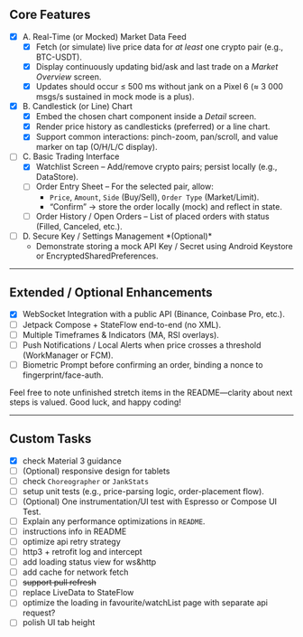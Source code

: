 ## Core Features

- [x] A. Real-Time (or Mocked) Market Data Feed
  - [x] Fetch (or simulate) live price data for *at least* one crypto pair (e.g., BTC-USDT).
  - [x] Display continuously updating bid/ask and last trade on a *Market Overview* screen.
  - [x] Updates should occur ≤ 500 ms without jank on a Pixel 6 (≈ 3 000 msgs/s sustained in mock mode is a plus).
  
- [x] B. Candlestick (or Line) Chart
  - [x] Embed the chosen chart component inside a *Detail* screen.
  - [x] Render price history as candlesticks (preferred) or a line chart.
  - [x] Support common interactions: pinch-zoom, pan/scroll, and value marker on tap (O/H/L/C display).

- [ ] C. Basic Trading Interface
  - [x] Watchlist Screen – Add/remove crypto pairs; persist locally (e.g., DataStore).
  - [ ] Order Entry Sheet – For the selected pair, allow:
    - `Price`, `Amount`, `Side` (Buy/Sell), `Order Type` (Market/Limit).
    - “Confirm” → store the order locally (mock) and reflect in state.
  - [ ] Order History / Open Orders – List of placed orders with status (Filled, Canceled, etc.).

- [ ] D. Secure Key / Settings Management \*(Optional)\*
  - Demonstrate storing a mock API Key / Secret using Android Keystore or EncryptedSharedPreferences.

------

## Extended / Optional Enhancements

- [x] WebSocket Integration with a public API (Binance, Coinbase Pro, etc.).
- [ ] Jetpack Compose + StateFlow end-to-end (no XML).
- [ ] Multiple Timeframes & Indicators (MA, RSI overlays).
- [ ] Push Notifications / Local Alerts when price crosses a threshold (WorkManager or FCM).
- [ ] Biometric Prompt before confirming an order, binding a nonce to fingerprint/face-auth.

Feel free to note unfinished stretch items in the README—clarity about next steps is valued. Good luck, and happy coding!

------

## Custom Tasks

- [x] check Material 3 guidance 
- [ ] (Optional) responsive design for tablets
- [ ] check `Choreographer` or `JankStats`
- [ ] setup unit tests (e.g., price-parsing logic, order-placement flow).
- [ ] (Optional) One instrumentation/UI test with Espresso or Compose UI Test.
- [ ] Explain any performance optimizations in `README`.
- [ ] instructions info in README 
- [ ] optimize api retry strategy
- [ ] http3 + retrofit log and intercept
- [ ] add loading status view for ws&http
- [ ] add cache for network fetch
- [ ] ~~support pull refresh~~
- [ ] replace LiveData to StateFlow
- [ ] optimize the loading in favourite/watchList page with separate api request?
- [ ] polish UI tab height